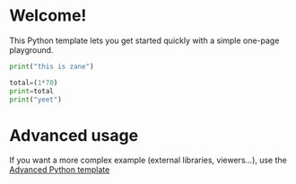 # Welcome!

This Python template lets you get started quickly with a simple one-page playground.

```python runnable
print("this is zane")

total=(1*70) 
print=total
print("yeet")
```

# Advanced usage

If you want a more complex example (external libraries, viewers...), use the [Advanced Python template](https://tech.io/select-repo/429)
